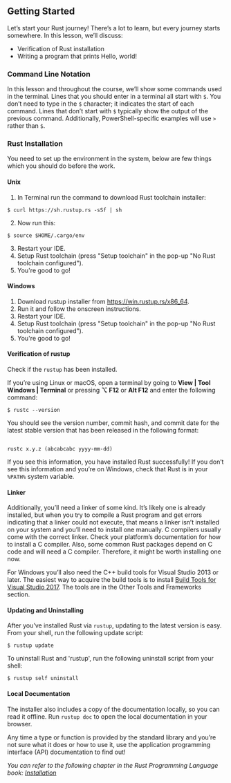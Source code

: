 ## Getting Started

Let’s start your Rust journey! There’s a lot to learn, but every journey starts somewhere. In this lesson, we’ll discuss:

* Verification of Rust installation
* Writing a program that prints Hello, world!

### Command Line Notation

In this lesson and throughout the course, we’ll show some commands used in the terminal. Lines that you should enter in a terminal all start with `$`. You don’t need to type in the `$` character; it indicates the start of each command. Lines that don’t start with `$` typically show the output of the previous command. Additionally, PowerShell-specific examples will use <code>&gt;</code> rather than `$`.
     
### Rust Installation

You need to set up the environment in the system, below are few things which you should do before the work.

#### Unix
1. In Terminal run the command to download Rust toolchain installer:
```text
$ curl https://sh.rustup.rs -sSf | sh
```
2. Now run this:
```text
$ source $HOME/.cargo/env
```
3. Restart your IDE.
4. Setup Rust toolchain (press "Setup toolchain" in the pop-up "No Rust toolchain configured").
5. You're good to go!

#### Windows
1. Download rustup installer from https://win.rustup.rs/x86_64.
2. Run it and follow the onscreen instructions.
3. Restart your IDE.
4. Setup Rust toolchain (press "Setup toolchain" in the pop-up "No Rust toolchain configured").
5. You're good to go!


#### Verification of rustup

Check if the `rustup` has been installed.

If you’re using Linux or macOS, open a terminal by going to **View | Tool Windows | Terminal** or pressing **⌥ F12** or **Alt F12** and enter the following command:

```text
$ rustc --version
```
You should see the version number, commit hash, and commit date for the latest stable version that has been released in the following format:
```text

rustc x.y.z (abcabcabc yyyy-mm-dd)
```

If you see this information, you have installed Rust successfully! If you don’t see this information and you’re on Windows, check that Rust is in your `%PATH%` system variable.

#### Linker

Additionally, you’ll need a linker of some kind. It’s likely one is already installed, but when you try to compile a Rust program and get errors indicating that a linker could not execute, that means a linker isn’t installed on your system and you’ll need to install one manually. C compilers usually come with the correct linker. Check your platform’s documentation for how to install a C compiler. Also, some common Rust packages depend on C code and will need a C compiler. Therefore, it might be worth installing one now.

For Windows you’ll also need the C++ build tools for Visual Studio 2013 or later. The easiest way to acquire the build tools is to install [Build Tools for Visual Studio 2017](https://www.visualstudio.com/downloads/#build-tools-for-visual-studio-2017). The tools are in the Other Tools and Frameworks section.

#### Updating and Uninstalling

After you’ve installed Rust via `rustup`, updating to the latest version is easy. From your shell, run the following update script:

```text
$ rustup update
```

To uninstall Rust and 'rustup', run the following uninstall script from your shell:

```text
$ rustup self uninstall
```

#### Local Documentation

The installer also includes a copy of the documentation locally, so you can read it offline. Run `rustup doc` to open the local documentation in your browser.

Any time a type or function is provided by the standard library and you’re not sure what it does or how to use it, use the application programming interface (API) documentation to find out!

_You can refer to the following chapter in the Rust Programming Language book: [Installation](https://doc.rust-lang.org/stable/book/ch01-01-installation.html)_
